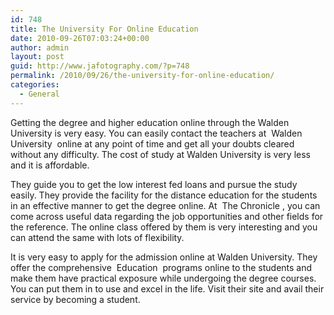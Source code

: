 ```yaml
---
id: 748
title: The University For Online Education
date: 2010-09-26T07:03:24+00:00
author: admin
layout: post
guid: http://www.jafotography.com/?p=748
permalink: /2010/09/26/the-university-for-online-education/
categories:
  - General
---
```

Getting the degree and higher education online through the Walden University is very easy. You can easily contact the teachers at &nbsp;Walden University&nbsp; online at any point of time and get all your doubts cleared without any difficulty. The cost of study at Walden University is very less and it is affordable.

They guide you to get the low interest fed loans and pursue the study easily. They provide the facility for the distance education for the students in an effective manner to get the degree online. At &nbsp;The Chronicle&nbsp;, you can come across useful data regarding the job opportunities and other fields for the reference. The online class offered by them is very interesting and you can attend the same with lots of flexibility.

It is very easy to apply for the admission online at Walden University. They offer the comprehensive &nbsp;Education&nbsp; programs online to the students and make them have practical exposure while undergoing the degree courses. You can put them in to use and excel in the life. Visit their site and avail their service by becoming a student.